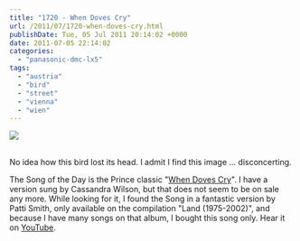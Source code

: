 ```yaml
---
title: "1720 - When Doves Cry"
url: /2011/07/1720-when-doves-cry.html
publishDate: Tue, 05 Jul 2011 20:14:02 +0000
date: 2011-07-05 22:14:02
categories: 
  - "panasonic-dmc-lx5"
tags: 
  - "austria"
  - "bird"
  - "street"
  - "vienna"
  - "wien"
---
```

<div class="container">
<div class="center"><a target="_blank" href="https://d25zfm9zpd7gm5.cloudfront.net/1200x1200/2011/20110705_084240_ps.jpg"><img src="https://d25zfm9zpd7gm5.cloudfront.net/0600x0600/2011/20110705_084240_ps.jpg" /></a></div>
</div>
<br />

No idea how this bird lost its head. I admit I find this image ... disconcerting.

 The Song of the Day is the Prince classic "<a href="http://www.lyricsmode.com/lyrics/p/patti_smith/when_doves_cry.html" target="_blank">When Doves Cry</a>". I have a version sung by Cassandra Wilson, but that does not seem to be on sale any more. While looking for it, I found the Song in a fantastic version by Patti Smith, only available on the compilation "Land (1975-2002)", and because I have many songs on that album, I bought this song only. Hear it on <a href="http://www.youtube.com/watch?v=5VfUZFPAC5k" target="_blank">YouTube</a>.
